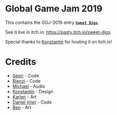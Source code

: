 # Global Game Jam 2019
This contains the GGJ-2019 entry [**`Sweet Digs`**](https://globalgamejam.org/2019/games/sweet-digs).

See it live in itch.io:  https://pasty.itch.io/sweet-digs.  

Special thanks to [Konstantin](https://sites.google.com/view/konstantinboyko) for hosting it on itch.io!

# Credits
* [Seori](https://globalgamejam.org/users/sesa) - Code
* [Rienzi](https://www.linkedin.com/in/nzgokea/) - Code
* [Michael](http://linkedin.com/in/calvertcreates) - Audio
* [Konstantin](https://sites.google.com/view/konstantinboyko) - Design
* [Karlen](#) - Art
* [Daniel (me)](https://github.com/dornad) - Code
* [Ben](#) - Art
